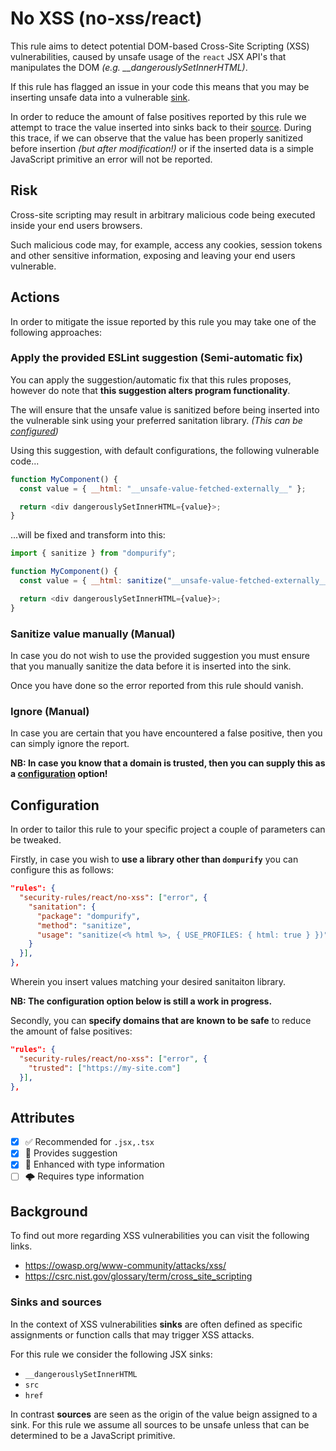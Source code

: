 # No XSS (no-xss/react)

This rule aims to detect potential DOM-based Cross-Site Scripting (XSS) vulnerabilities, caused by unsafe usage of the `react` JSX API's that manipulates the DOM *(e.g. __dangerouslySetInnerHTML)*.

If this rule has flagged an issue in your code this means that you may be inserting unsafe data into a vulnerable [sink](#sinks-and-sources).

In order to reduce the amount of false positives reported by this rule we attempt to trace the value inserted into sinks back to their [source](#sinks-and-sources). During this trace, if we can observe that the value has been properly sanitized before insertion *(but after modification!)* or if the inserted data is a simple JavaScript primitive an error will not be reported.

## Risk

Cross-site scripting may result in arbitrary malicious code being executed inside your end users browsers.

Such malicious code may, for example, access any cookies, session tokens and other sensitive information, exposing and leaving your end users vulnerable.

## Actions

In order to mitigate the issue reported by this rule you may take one of the following approaches:

### Apply the provided ESLint suggestion (Semi-automatic fix)

You can apply the suggestion/automatic fix that this rules proposes, however do note that **this suggestion alters program functionality**.

The  will ensure that the unsafe value is sanitized before being inserted into the vulnerable sink using your preferred sanitation library. *(This can be [configured](#configuration))*

Using this suggestion, with default configurations, the following vulnerable code...

```js
function MyComponent() {
  const value = { __html: "__unsafe-value-fetched-externally__" };

  return <div dangerouslySetInnerHTML={value}>;
}
```

...will be fixed and transform into this:

```js
import { sanitize } from "dompurify";

function MyComponent() {
  const value = { __html: sanitize("__unsafe-value-fetched-externally__", { USE_PROFILES: { html: true }) };

  return <div dangerouslySetInnerHTML={value}>;
}
```

### Sanitize value manually (Manual)

In case you do not wish to use the provided suggestion you must ensure that you manually sanitize the data before it is inserted into the sink.

Once you have done so the error reported from this rule should vanish.

### Ignore (Manual)

In case you are certain that you have encountered a false positive, then you can simply ignore the report.

**NB: In case you know that a domain is trusted, then you can supply this as a [configuration](#configuration) option!**

## Configuration

In order to tailor this rule to your specific project a couple of parameters can be tweaked.

Firstly, in case you wish to **use a library other than ```dompurify```** you can configure this as follows:

```json
"rules": {
  "security-rules/react/no-xss": ["error", {
    "sanitation": {
      "package": "dompurify",
      "method": "sanitize",
      "usage": "sanitize(<% html %>, { USE_PROFILES: { html: true } })"
    }
  }],
},
```

Wherein you insert values matching your desired sanitaiton library.

**NB: The configuration option below is still a work in progress.**

Secondly, you can **specify domains that are known to be safe** to reduce the amount of false positives:

```json
"rules": {
  "security-rules/react/no-xss": ["error", {
    "trusted": ["https://my-site.com"]
  }],
},
```

## Attributes

- [X] ✅ Recommended for ```.jsx,.tsx```
- [X] 🔧 Provides suggestion
- [X] 💭 Enhanced with type information
- [ ] 🌩 Requires type information

## Background

To find out more regarding XSS vulnerabilities you can visit the following links.

- <https://owasp.org/www-community/attacks/xss/>
- <https://csrc.nist.gov/glossary/term/cross_site_scripting>

### Sinks and sources

In the context of XSS vulnerabilities **sinks** are often defined as specific assignments or function calls that may trigger XSS attacks.

For this rule we consider the following JSX sinks:

- `__dangerouslySetInnerHTML`
- `src`
- `href`

In contrast **sources** are seen as the origin of the value beign assigned to a sink. For this rule we assume all sources to be unsafe unless that can be determined to be a JavaScript primitive.
